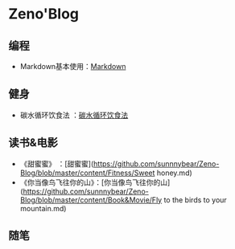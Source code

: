 
# Zeno'Blog

## 编程
* Markdown基本使用：[Markdown](https://github.com/sunnnybear/Zeno-Blog/blob/master/content/MarkDown/Markdown-01.md)

## 健身
* 碳水循环饮食法 ：[碳水循环饮食法](https://github.com/sunnnybear/Zeno-Blog/blob/master/content/Fitness/CarbCycling.md)

## 读书&电影
* 《甜蜜蜜》 ：[甜蜜蜜](https://github.com/sunnnybear/Zeno-Blog/blob/master/content/Fitness/Sweet honey.md)
* 《你当像鸟飞往你的山》：[你当像鸟飞往你的山](https://github.com/sunnnybear/Zeno-Blog/blob/master/content/Book&Movie/Fly to the birds to your mountain.md)
## 随笔



